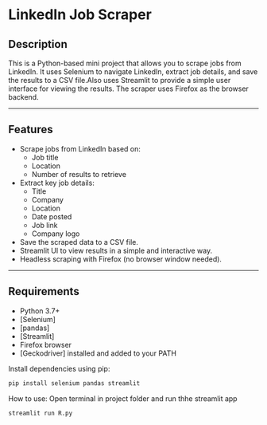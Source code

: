 # LinkedIn Job Scraper

## Description
This is a Python-based mini project that allows you to scrape jobs from LinkedIn. It uses Selenium to navigate LinkedIn, extract job details, and save the results to a CSV file.Also uses Streamlit to provide a simple user interface for viewing the results. The scraper uses Firefox as the browser backend.

---

## Features
- Scrape jobs from LinkedIn based on:
  - Job title
  - Location
  - Number of results to retrieve
- Extract key job details:
  - Title
  - Company
  - Location
  - Date posted
  - Job link
  - Company logo
- Save the scraped data to a CSV file.
- Streamlit UI to view results in a simple and interactive way.
- Headless scraping with Firefox (no browser window needed).

---

## Requirements
- Python 3.7+
- [Selenium]
- [pandas]
- [Streamlit]
- Firefox browser
- [Geckodriver] installed and added to your PATH

Install dependencies using pip:

```bash
pip install selenium pandas streamlit
```

How to use:
Open terminal in project folder and run thhe streamlit app 
```bash
streamlit run R.py
```


